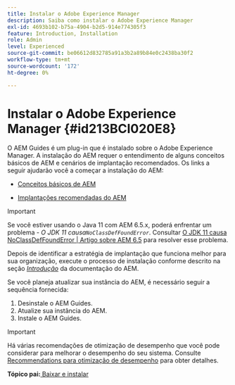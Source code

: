 ```yaml
---
title: Instalar o Adobe Experience Manager
description: Saiba como instalar o Adobe Experience Manager
exl-id: 4693b102-b75a-4904-b2d5-914e774305f3
feature: Introduction, Installation
role: Admin
level: Experienced
source-git-commit: be06612d832785a91a3b2a89b84e0c2438ba30f2
workflow-type: tm+mt
source-wordcount: '172'
ht-degree: 0%

---
```


# Instalar o Adobe Experience Manager {#id213BCI020E8}

O AEM Guides é um plug-in que é instalado sobre o Adobe Experience Manager. A instalação do AEM requer o entendimento de alguns conceitos básicos de AEM e cenários de implantação recomendados. Os links a seguir ajudarão você a começar a instalação do AEM:

- [Conceitos básicos de AEM](https://helpx.adobe.com/br/experience-manager/6-5/sites/deploying/using/deploy.html#BasicConcepts)

- [Implantações recomendadas do AEM](https://helpx.adobe.com/br/experience-manager/6-5/sites/deploying/using/recommended-deploys.html)


>[!IMPORTANT]
>
> Se você estiver usando o Java 11 com AEM 6.5.x, poderá enfrentar um problema - *O JDK 11 causa`NoClassDefFoundError`*. Consultar [O JDK 11 causa NoClassDefFoundError \| Artigo sobre AEM 6.5](https://helpx.adobe.com/experience-manager/kb/jdk-11-causes-noclassdeffounderror---aem-6-5.html) para resolver esse problema.

Depois de identificar a estratégia de implantação que funciona melhor para sua organização, execute o processo de instalação conforme descrito na seção *[Introdução](https://helpx.adobe.com/br/experience-manager/6-5/sites/deploying/using/deploy.html#GettingStarted)* da documentação do AEM.

Se você planeja atualizar sua instância do AEM, é necessário seguir a sequência fornecida:

1. Desinstale o AEM Guides.
1. Atualize sua instância do AEM.
1. Instale o AEM Guides.

>[!IMPORTANT]
>
> Há várias recomendações de otimização de desempenho que você pode considerar para melhorar o desempenho do seu sistema. Consulte [Recommendations para otimização de desempenho](download-install-recommend-perf-optimiz.md#) para obter detalhes.

**Tópico pai:**&#x200B;[ Baixar e instalar](download-install.md)
